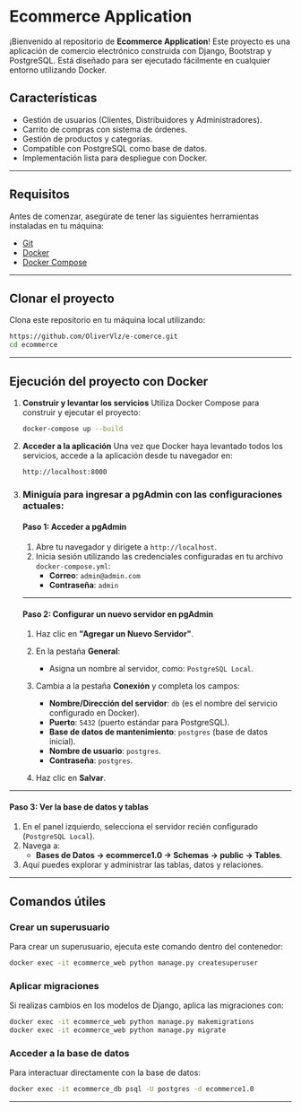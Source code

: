 # **Ecommerce Application**

¡Bienvenido al repositorio de **Ecommerce Application**! Este proyecto es una aplicación de comercio electrónico construida con Django, Bootstrap y PostgreSQL. Está diseñado para ser ejecutado fácilmente en cualquier entorno utilizando Docker.

## **Características**
- Gestión de usuarios (Clientes, Distribuidores y Administradores).
- Carrito de compras con sistema de órdenes.
- Gestión de productos y categorías.
- Compatible con PostgreSQL como base de datos.
- Implementación lista para despliegue con Docker.

---

## **Requisitos**
Antes de comenzar, asegúrate de tener las siguientes herramientas instaladas en tu máquina:
- [Git](https://git-scm.com/)
- [Docker](https://www.docker.com/)
- [Docker Compose](https://docs.docker.com/compose/)

---

## **Clonar el proyecto**
Clona este repositorio en tu máquina local utilizando:
```bash
https://github.com/OliverVlz/e-comerce.git
cd ecommerce
```

---



## **Ejecución del proyecto con Docker**

1. **Construir y levantar los servicios**
   Utiliza Docker Compose para construir y ejecutar el proyecto:
   ```bash
   docker-compose up --build
   ```

2. **Acceder a la aplicación**
   Una vez que Docker haya levantado todos los servicios, accede a la aplicación desde tu navegador en:
   ```
   http://localhost:8000
   ```

3. ### Miniguía para ingresar a **pgAdmin** con las configuraciones actuales:

    #### **Paso 1: Acceder a pgAdmin**
    1. Abre tu navegador y dirígete a `http://localhost`.
    2. Inicia sesión utilizando las credenciales configuradas en tu archivo `docker-compose.yml`:
       - **Correo**: `admin@admin.com`
       - **Contraseña**: `admin`
    
    ---
    
    #### **Paso 2: Configurar un nuevo servidor en pgAdmin**
    1. Haz clic en **"Agregar un Nuevo Servidor"**.
    2. En la pestaña **General**:
       - Asigna un nombre al servidor, como: `PostgreSQL Local`.
    
    3. Cambia a la pestaña **Conexión** y completa los campos:
       - **Nombre/Dirección del servidor**: `db` (es el nombre del servicio configurado en Docker).
       - **Puerto**: `5432` (puerto estándar para PostgreSQL).
       - **Base de datos de mantenimiento**: `postgres` (base de datos inicial).
       - **Nombre de usuario**: `postgres`.
       - **Contraseña**: `postgres`.
    
    4. Haz clic en **Salvar**.

---

#### **Paso 3: Ver la base de datos y tablas**
1. En el panel izquierdo, selecciona el servidor recién configurado (`PostgreSQL Local`).
2. Navega a:
   - **Bases de Datos → ecommerce1.0 → Schemas → public → Tables**.
3. Aquí puedes explorar y administrar las tablas, datos y relaciones.

---

## **Comandos útiles**

### **Crear un superusuario**
Para crear un superusuario, ejecuta este comando dentro del contenedor:
```bash
docker exec -it ecommerce_web python manage.py createsuperuser
```

### **Aplicar migraciones**
Si realizas cambios en los modelos de Django, aplica las migraciones con:
```bash
docker exec -it ecommerce_web python manage.py makemigrations
docker exec -it ecommerce_web python manage.py migrate
```

### **Acceder a la base de datos**
Para interactuar directamente con la base de datos:
```bash
docker exec -it ecommerce_db psql -U postgres -d ecommerce1.0
```

---

